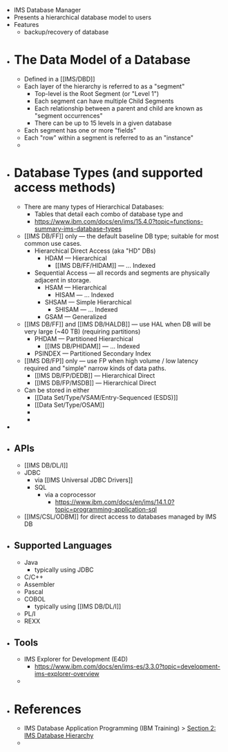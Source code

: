 - IMS Database Manager
- Presents a hierarchical database model to users
- Features
	- backup/recovery of database
- # The Data Model of a Database
	- Defined in a [[IMS/DBD]]
	- Each layer of the hierarchy is referred to as a "segment"
		- Top-level is the Root Segment (or "Level 1")
		- Each segment can have multiple Child Segments
		- Each relationship between a parent and child are known as "segment occurrences"
		- There can be up to 15 levels in a given database
	- Each segment has one or more "fields"
	- Each "row" within a segment is referred to as an "instance"
	-
- # Database Types (and supported access methods)
	- There are many types of Hierarchical Databases:
		- Tables that detail each combo of database type and
		- https://www.ibm.com/docs/en/ims/15.4.0?topic=functions-summary-ims-database-types
	- [[IMS DB/FF]] only — the default baseline DB type; suitable for most common use cases.
		- Hierarchical Direct Access (aka "HD" DBs)
			- HDAM — Hierarchical
				- [[IMS DB/FF/HIDAM]] — ... Indexed
		- Sequential Access — all records and segments are physically adjacent in storage.
			- HSAM — Hierarchical
				- HISAM — ... Indexed
			- SHSAM — Simple Hierarchical
				- SHISAM — ... Indexed
			- GSAM — Generalized
	- [[IMS DB/FF]]  and [[IMS DB/HALDB]] — use HAL when DB will be very large (~40 TB) (requiring partitions)
		- PHDAM — Partitioned Hierarchical
			- [[IMS DB/PHIDAM]] — ... Indexed
		- PSINDEX — Partitioned Secondary Index
	- [[IMS DB/FP]] only — use FP when high volume / low latency required and "simple" narrow kinds of data paths.
		- [[IMS DB/FP/DEDB]] — Hierarchical Direct
		- [[IMS DB/FP/MSDB]] — Hierarchical Direct
	- Can be stored in either
		- [[Data Set/Type/VSAM/Entry-Sequenced (ESDS)]]
		- [[Data Set/Type/OSAM]]
		-
		-
-
- ## APIs
	- [[IMS DB/DL/I]]
	- JDBC
		- via [[IMS Universal JDBC Drivers]]
		- SQL
			- via a coprocessor
				- https://www.ibm.com/docs/en/ims/14.1.0?topic=programming-application-sql
	- [[IMS/CSL/ODBM]] for direct access to databases managed by IMS DB
- ## Supported Languages
	- Java
		- typically using JDBC
	- C/C++
	- Assembler
	- Pascal
	- COBOL
		- typically using [[IMS DB/DL/I]]
	- PL/I
	- REXX
- ## Tools
	- IMS Explorer for Development (E4D)
		- https://www.ibm.com/docs/en/ims-es/3.3.0?topic=development-ims-explorer-overview
	-
- # References
	- IMS Database Application Programming (IBM Training) > [Section 2: IMS Database Hierarchy](https://learn.ibm.com/mod/video/view.php?id=256335)
	-